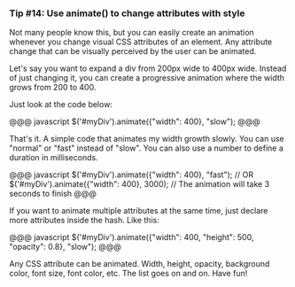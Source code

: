 ### Tip #14: Use animate() to change attributes with style

Not many people know this, but you can easily create an animation whenever you change visual CSS attributes of an element. Any attribute change that can be visually perceived by the user can be animated.

Let's say you want to expand a div from 200px wide to 400px wide. Instead of just changing it, you can create a progressive animation where the width grows from 200 to 400.

Just look at the code below:

@@@ javascript
$('#myDiv').animate({"width": 400}, "slow");
@@@

That's it. A simple code that animates my width growth slowly. You can use "normal" or "fast" instead of "slow". You can also use a number to define a duration in milliseconds.

@@@ javascript
$('#myDiv').animate({"width": 400}, "fast");
// OR
$('#myDiv').animate({"width": 400}, 3000); // The animation will take 3 seconds to finish
@@@

If you want to animate multiple attributes at the same time, just declare more attributes inside the hash. Like this:

@@@ javascript
$('#myDiv').animate({"width": 400, "height": 500, "opacity": 0.8}, "slow");
@@@

Any CSS attribute can be animated. Width, height, opacity, background color, font size, font color, etc. The list goes on and on. Have fun!